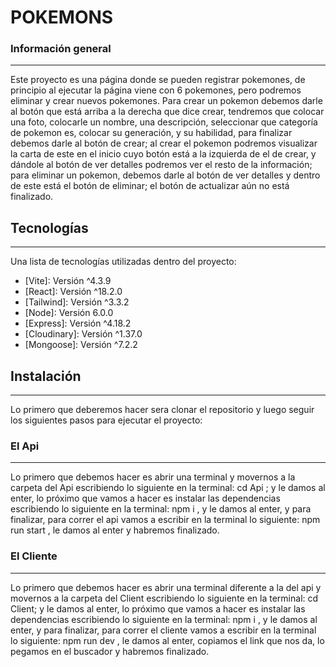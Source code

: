 # POKEMONS

### Información general
***
Este proyecto es una página donde se pueden registrar pokemones, de principio al ejecutar la página viene con 6 pokemones, pero podremos eliminar y crear nuevos pokemones. Para crear un pokemon debemos darle al botón que está arriba a la derecha que dice crear, tendremos que colocar una foto, colocarle un nombre, una descripción, seleccionar que categoría de pokemon es, colocar su generación, y su habilidad, para finalizar debemos darle al botón de crear; al crear el pokemon podremos visualizar la carta de este en el inicio cuyo botón está a la izquierda de el de crear, y dándole al botón de ver detalles podremos ver el resto de la información; para eliminar un pokemon, debemos darle al botón de ver detalles y dentro de este está el botón de eliminar; el botón de actualizar aún no está finalizado. 

## Tecnologías
***
Una lista de tecnologías utilizadas dentro del proyecto:
* [Vite]: Versión ^4.3.9
* [React]: Versión ^18.2.0
* [Tailwind]: Versión ^3.3.2
* [Node]: Versión 6.0.0
* [Express]: Versión ^4.18.2   
* [Cloudinary]: Versión ^1.37.0 
* [Mongoose]: Versión ^7.2.2
## Instalación
***
Lo primero que deberemos hacer sera clonar el repositorio y luego seguir los siguientes pasos para ejecutar el proyecto:

### El Api
***
Lo primero que debemos hacer es abrir una terminal y movernos a la carpeta del Api escribiendo lo siguiente en la terminal: cd Api ; y le damos al enter, lo próximo que vamos a hacer es instalar las dependencias escribiendo lo siguiente en la terminal: npm i , y le damos al enter, y para finalizar, para correr el api vamos a escribir en la terminal lo siguiente: npm run start , le damos al enter y habremos finalizado.  

### El Cliente
***
Lo primero que debemos hacer es abrir una terminal diferente a la del api y movernos a la carpeta del Client escribiendo lo siguiente en la terminal: cd Client; y le damos al enter, lo próximo que vamos a hacer es instalar las dependencias escribiendo lo siguiente en la terminal: npm i , y le damos al enter, y para finalizar, para correr el cliente vamos a escribir en la terminal lo siguiente: npm run dev , le damos al enter, copiamos el link que nos da, lo pegamos en el buscador y habremos finalizado. 

```